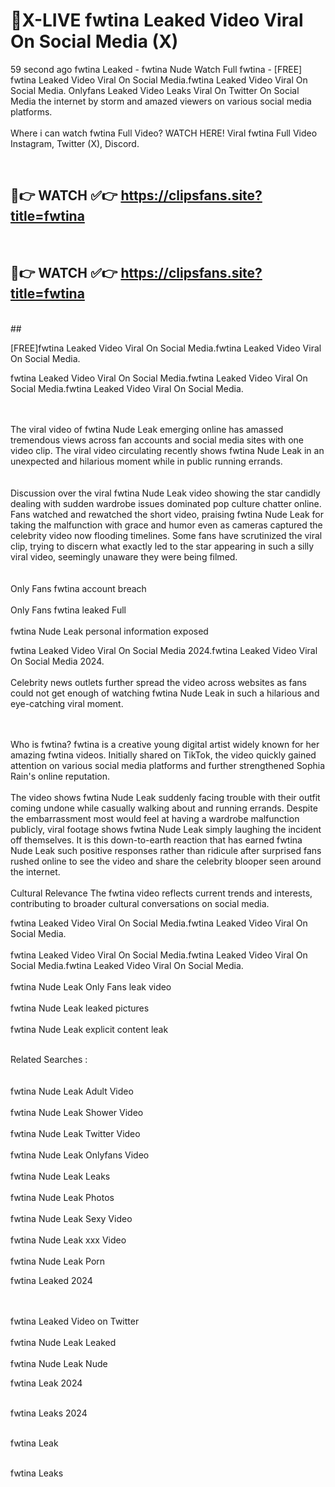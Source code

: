 # 🔴X-LIVE fwtina Leaked Video Viral On Social Media (X)<br>


59 second ago fwtina Leaked  - fwtina Nude  Watch Full fwtina - [FREE] fwtina Leaked Video Viral On Social Media.fwtina Leaked Video Viral On Social Media.   Onlyfans Leaked Video Leaks Viral On Twitter On Social Media the internet by storm and amazed viewers on various social media platforms. <br><br>
Where i can watch fwtina Full Video? WATCH HERE! Viral fwtina Full Video Instagram, Twitter (X), Discord. <br>


 <br>

##  🔴👉 WATCH ✅👉  <a href="https://clipsfans.site?title=fwtina&ref=git">https://clipsfans.site?title=fwtina</a> <br>
  <br>

##  🔴👉 WATCH ✅👉  <a href="https://clipsfans.site?title=fwtina&ref=git">https://clipsfans.site?title=fwtina</a> <br>
  <br>
  ##



[FREE]fwtina Leaked Video Viral On Social Media.fwtina Leaked Video Viral On Social Media. <br>

fwtina Leaked Video Viral On Social Media.fwtina Leaked Video Viral On Social Media.fwtina Leaked Video Viral On Social Media. <br>


  <br>

  <br>
The viral video of fwtina Nude Leak emerging online has amassed tremendous views across fan accounts and social media sites with one video clip. The viral video circulating recently shows fwtina Nude Leak in an unexpected and hilarious moment while in public running errands.<br>
<br>


<br>
Discussion over the viral fwtina Nude Leak video showing the star candidly dealing with sudden wardrobe issues dominated pop culture chatter online. Fans watched and rewatched the short video, praising fwtina Nude Leak for taking the malfunction with grace and humor even as cameras captured the celebrity video now flooding timelines. Some fans have scrutinized the viral clip, trying to discern what exactly led to the star appearing in such a silly viral video, seemingly unaware they were being filmed.<br>
<br>
<br> 
Only Fans fwtina account breach<br>
<br>
Only Fans fwtina leaked Full <br>
<br>
fwtina Nude Leak personal information exposed<br>

fwtina Leaked Video Viral On Social Media 2024.fwtina Leaked Video Viral On Social Media 2024. <br>
<br>
Celebrity news outlets further spread the video across websites as fans could not get enough of watching fwtina Nude Leak in such a hilarious and eye-catching viral moment.<br>
<br>

<br>
Who is fwtina? fwtina is a creative young digital artist widely known for her amazing fwtina videos. Initially shared on TikTok, the video quickly gained attention on various social media platforms and further strengthened Sophia Rain's online reputation.<br>
<br>
The video shows fwtina Nude Leak suddenly facing trouble with their outfit coming undone while casually walking about and running errands. Despite the embarrassment most would feel at having a wardrobe malfunction publicly, viral footage shows fwtina Nude Leak simply laughing the incident off themselves. It is this down-to-earth reaction that has earned fwtina Nude Leak such positive responses rather than ridicule after surprised fans rushed online to see the video and share the celebrity blooper seen around the internet.<br>
<br>
Cultural Relevance The fwtina video reflects current trends and interests, contributing to broader cultural conversations on social media.<br>

fwtina Leaked Video Viral On Social Media.fwtina Leaked Video Viral On Social Media.<br>
<br>
fwtina Leaked Video Viral On Social Media.fwtina Leaked Video Viral On Social Media.fwtina Leaked Video Viral On Social Media.<br>
<br>
fwtina Nude Leak Only Fans leak video<br>
<br>
fwtina Nude Leak leaked pictures<br>
<br>
fwtina Nude Leak explicit content leak<br>


<br>
Related Searches :<br>
<br>

<br>
fwtina Nude Leak Adult Video<br>
<br>
fwtina Nude Leak Shower Video<br>
<br>
fwtina Nude Leak Twitter Video<br>
<br>
fwtina Nude Leak Onlyfans Video<br>
<br>
fwtina Nude Leak Leaks<br>
<br>
fwtina Nude Leak Photos<br>

<br>
fwtina Nude Leak Sexy Video<br>
<br>
fwtina Nude Leak xxx Video<br>
<br>
fwtina Nude Leak Porn<br>

fwtina  Leaked 2024 <br> <br>
<br>

fwtina Leaked Video on Twitter <br>
<br>
fwtina Nude Leak Leaked<br>
<br>
fwtina Nude Leak Nude<br>


fwtina  Leak 2024 <br> <br>



fwtina  Leaks 2024 <br> <br>



 
fwtina  Leak<br> <br>



fwtina  Leaks<br> <br>





</p>




 



</p>










